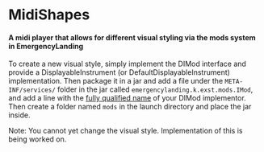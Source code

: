 # MidiShapes #

#### A midi player that allows for different visual styling via the mods system in EmergencyLanding ####

To create a new visual style, simply implement the DIMod interface and provide a DisplayableInstrument (or DefaultDisplayableInstrument) implementation. Then package it in a jar and add a file under the `META-INF/services/` folder in the jar called `emergencylanding.k.exst.mods.IMod`, and add a line with the [fully qualified name](http://docs.oracle.com/javase/specs/jls/se7/html/jls-6.html#jls-6.7) of your DIMod implementor. Then create a folder named `mods` in the launch directory and place the jar inside.

Note: You cannot yet change the visual style. Implementation of this is being worked on.
